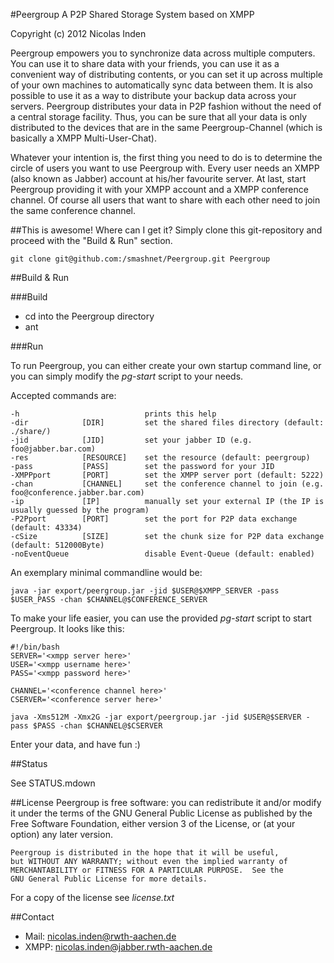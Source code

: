 #Peergroup
A P2P Shared Storage System based on XMPP

Copyright (c) 2012 Nicolas Inden

Peergroup empowers you to synchronize data across multiple computers. You can use it to share data with your friends, you can use it as a convenient way of distributing contents, or you can set it up across multiple of your own machines to automatically sync data between them. It is also possible to use it as a way to distribute your backup data across your servers. Peergroup distributes your data in P2P fashion without the need of a central storage facility. Thus, you can be sure that all your data is only distributed to the devices that are in the same Peergroup-Channel (which is basically a XMPP Multi-User-Chat).

Whatever your intention is, the first thing you need to do is to determine the circle of users you want to use Peergroup with. Every user needs an XMPP (also known as Jabber) account at his/her favourite server. At last, start Peergroup providing it with your XMPP account and a XMPP conference channel. Of course all users that want to share with each other need to join the same conference channel.

##This is awesome! Where can I get it?
Simply clone this git-repository and proceed with the "Build & Run" section.

	git clone git@github.com:/smashnet/Peergroup.git Peergroup

##Build & Run

###Build

* cd into the Peergroup directory
* ant

###Run

To run Peergroup, you can either create your own startup command line, or you can simply modify the _pg-start_ script to your needs.

Accepted commands are:

	-h                            prints this help
	-dir            [DIR]         set the shared files directory (default: ./share/)
	-jid            [JID]         set your jabber ID (e.g. foo@jabber.bar.com)
	-res            [RESOURCE]    set the resource (default: peergroup)
	-pass           [PASS]        set the password for your JID
	-XMPPport       [PORT]        set the XMPP server port (default: 5222)
	-chan           [CHANNEL]     set the conference channel to join (e.g. foo@conference.jabber.bar.com)
	-ip             [IP]          manually set your external IP (the IP is usually guessed by the program)
	-P2Pport        [PORT]        set the port for P2P data exchange (default: 43334)
	-cSize          [SIZE]        set the chunk size for P2P data exchange (default: 512000Byte)
	-noEventQueue                 disable Event-Queue (default: enabled)

An exemplary minimal commandline would be:

	java -jar export/peergroup.jar -jid $USER@$XMPP_SERVER -pass $USER_PASS -chan $CHANNEL@$CONFERENCE_SERVER
	
To make your life easier, you can use the provided _pg-start_ script to start Peergroup. It looks like this:

	#!/bin/bash
	SERVER='<xmpp server here>'
	USER='<xmpp username here>'
	PASS='<xmpp password here>'
	
	CHANNEL='<conference channel here>'
	CSERVER='<conference server here>'

	java -Xms512M -Xmx2G -jar export/peergroup.jar -jid $USER@$SERVER -pass $PASS -chan $CHANNEL@$CSERVER
	
Enter your data, and have fun :)

##Status

See STATUS.mdown

##License
	Peergroup is free software: you can redistribute it and/or modify
	it under the terms of the GNU General Public License as published by
	the Free Software Foundation, either version 3 of the License, or
	(at your option) any later version.

	Peergroup is distributed in the hope that it will be useful,
	but WITHOUT ANY WARRANTY; without even the implied warranty of
	MERCHANTABILITY or FITNESS FOR A PARTICULAR PURPOSE.  See the
	GNU General Public License for more details.

For a copy of the license see _license.txt_

##Contact
* Mail: nicolas.inden@rwth-aachen.de
* XMPP: nicolas.inden@jabber.rwth-aachen.de